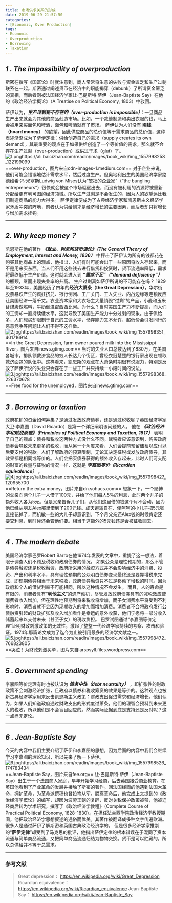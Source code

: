 ```yaml
---
title: 市场供求关系的形成
date: 2019-06-29 21:57:50
categories:
- [Economic, Over Production]
tags:
- Economic
- Overproduction
- Borrowing
- Taxation
---
```

## **_1 . The impossibility of overproduction_**
斯密在撰写《国富论》时就注意到，商人常常将生意的失败与资金匮乏和生产过剩联系在一起。斯密通过阐述货币在经济中的职能揭穿（debunk）了所谓资金匮乏的真相，而后者则被法国经济学家让·巴提斯特·萨伊（Jean-Baptiste Say）在他的《政治经济学概论》（A Treatise on Political Economy, 1803）中驳回。
<!--more-->
萨伊认为，**_生产过剩是不存在的（over-production is impossible）_**：一旦商品生产出来就会为其他的商品创造市场。比如，一个裁缝制造和卖出衣服的钱，马上会被用来买面包和啤酒，面包和啤酒就有了市场。
萨伊认为人们没有 **囤钱（hoard money）** 的欲望，因此供应商品的总价值等于需求商品的总价值，这种表述渐渐成为了萨伊定律：供给创造自己的需求（supply creates its own demand），其最重要的观点在于如果供给创造了一个等价值的需求，那么就不会存在生产过剩（over-production）或供过于求（glut）了。![1.pnghttps://ali.baicizhan.com/readin/images/book_wiki/img_1557998258_122199099](https://ali.baicizhan.com/readin/images/book_wiki/img_1557998258_122199099)
==over-production，图片来自cdn-images-1.medium.com==
对于企业来说，他们可能会错误地估计需求水平，然后过度生产。但奥地利出生的美国经济学家路德维希·冯·米塞斯Ludwig von Mises认为“笨拙的企业家”（“the bungling entrepreneurs”）很快就会被这个市场驱逐出去，而没有被利用的资源将被重新分配给更有利可图的经济领域。所以生产过剩是不会发生的，因为人的欲望远比我们制造商品的能力大得多。
萨伊定律便成为了古典经济学家和凯恩斯主义经济学家矛盾冲突的阵地，前者认为供给侧才是经济增长的主要因素，而后者却只将增长与增加需求挂钩。

---
## **_2. Why keep money？_**
凯恩斯在他的著作 **_《就业、利息和货币通论》（The General Theory of Employment, Interest and Money, 1936）_** 中抨击了萨伊认为所有的钱都花在购买其他商品上的观点，他指出，人们有时可能会出于一些原因将收入存起来，而不是用来买东西。当人们不用这些钱去进行借贷和投资时，货币流通率降低，需求将最终低于生产价值。这时就会进入到 **_“需求不足”（“demand deficiency”）_** 的瓶颈，继而出现失业率的升高。
生产过剩真如萨伊所说的不可能存在吗？
1929年至1933年，美国经历了四年的**经济大萧条（the Great Depression）**，华尔街股票暴跌产生的疯狂挤兑、银行倒闭、工厂关门、工人失业、内战边缘等连锁反应让美国经济一落千丈。农业资本家和大农场主大量销毁“过剩”的产品，小麦和玉米替煤炭做燃料，牛奶倒进密西西比河。为什么？当时美国生产力不断提高，而人们的工资却一直持续低水平，这就导致了美国生产能力十分过剩的现象。由于供给多，人们想买却限制于自己的工资水平，储存能力又不允许，超低价会引发同行的恶意竞争等问题让人们不得不这样做。![2.jpghttps://ali.baicizhan.com/readin/images/book_wiki/img_1557998351_401716914](https://ali.baicizhan.com/readin/images/book_wiki/img_1557998351_401716914)
==In the Great Depression, farm owner poured milk into the Mississippi River，图片来自inews.gtimg.com==
当时的失业人口总数达到了830万，在美国各城巿，排队领救济食品的穷人长达几个街区，曾经衣冠楚楚的银行家出现在领取救济面包的队伍中。这样看来，凯恩斯的观点在大萧条时期很有说服力，特别是反驳了萨伊所说的失业只会存在于一些工厂并只持续一小段时间的说法。![3.jpghttps://ali.baicizhan.com/readin/images/book_wiki/img_1557998368_226370678](https://ali.baicizhan.com/readin/images/book_wiki/img_1557998368_226370678)
==Free food for the unemployed，图片来自inews.gtimg.com==
 
---
## **_3 . Borrowing or taxation_**
政府花销的资金如何筹集？是通过发放政府债券，还是通过税收呢？英国经济学家大卫·李嘉图（David Ricardo）是第一个详细阐明该问题的人。
他在 **_《政治经济学和赋税原理》（Principles of Political Economy and Taxation, 1817）_** 表明了自己的观点：债券和税收这两种方式没什么不同。赋税者应该意识到，购买政府债券会导致未来更多的税收，而从另一个角度来看，人们会提前预留储蓄以应付以后要支付的税款。人们了解政府的预算限制，无论其决定征税或发放政府债券，其效果都是相同或等价的。人们会把买债券获得的额外收入存起来，此时人们可支配的财富的数量与征税的情况一样，这就是 **_李嘉图等价（Ricardian equivalence）_** 。![4.jpghttps://ali.baicizhan.com/readin/images/book_wiki/img_1557998427_120955700](https://ali.baicizhan.com/readin/images/book_wiki/img_1557998427_120955700)
==Return the extra money，图片来自dn.sohucs.com==
想象一下，一个赌博的父亲向两个儿子一人借了100元，并给了他们每人5%的利息，此时两个儿子的额外收入各为5元。但是父亲告诉儿子们，从他们这里借的钱这个月不会动，因为他已经从朋友Alex那里借到了200元钱。成天逍遥自在、傻呵呵的小儿子把5元钱直接花掉了，而机敏一些的大儿子却意识到，下个月父亲还Alex钱的时候肯定还要交利息，到时候还会管他们要。相当于这额外的5元钱还是会被征收回去。

---
## **_4 . The modern debate_**
美国经济学家巴罗Robert Barro在他1974年发表的文章中，重提了这一想法，着眼于调查人们不顾及税收和政府债券的情况。
如果公众是理性预期的，那么不管是债券融资还是税收融资，政府所采用的融资方式并不会影响经济中的消费、投资、产出和利率水平，具有理性预期的公众明白债券变现最终还是要靠增税来完成，即现期债券相当于未来税收，政府债券融资只不过是移动了增税的时间。因为政府和个人的借贷利率不可能相同，所以这种情况不会发生。
而且，人的寿命是有限的，消费者具有“**利他主义**”的遗产动机，尽管发放政府债券具有的减税效应使消费者收入增加，但在理性地预期到将来税收将增加，而子女消费水平将受到不利影响时，消费者就不会因为现期收入的增加而增加消费。消费者不会将政府发行公债融资引起的财政扩张及收入增加看作是幸运的意外收获，他们宁愿将一部分收入储蓄起来以支付未来（甚至子女）的税收负担。
巴罗试图通过“李嘉图等价定理”证明财政刺激政策的无效性，激起了整整一代经济学家持续的考察、攻击和验证。1974年那篇论文成为了迄今为止被引用最多的经济学文献之一。![5.jpghttps://ali.baicizhan.com/readin/images/book_wiki/img_1557998472_766823805](https://ali.baicizhan.com/readin/images/book_wiki/img_1557998472_766823805)
==哭泣！为财政刺激买单，图片来自larspsyll.files.wordpress.com==

---
## **_5 . Government spending_**
李嘉图等价定理有时也被认识为 **_债务中性（debt neutrality）_** ，即扩张性的财政政策不会刺激经济扩张，且政府以债券和税收筹资的效果是等价的。这种观点也被新古典经济学家用来反击凯恩斯主义政策：财政支出促进需求和经济增长。他们认为，如果人们知道政府通过财政支出的形式度过萧条，他们的理智会预料到未来更大的税收，所以他们是不会盲目回应的。然而实际证据到底是支持还是反对呢？这一点尚无定论。

---
## **_6 . Jean-Baptiste Say_**
今天的内容中我们主要介绍了萨伊和李嘉图的思想，因为后面的内容中我们会继续学习李嘉图的理论知识，所以先来了解一下萨伊。![6.jpghttps://ali.baicizhan.com/readin/images/book_wiki/img_1557998526_174783434](https://ali.baicizhan.com/readin/images/book_wiki/img_1557998526_174783434)
==Jean-Baptiste Say，图片来自fee.org==
让·巴提斯特·萨伊（Jean-Baptiste Say）出生于一个法国商人家庭，早年开始学习经商，后去英国接受商业教育。在英国他看到了产业革命的发展并接触了斯密的著作。回法国经商的他遇到法国大革命，拥护革命，为革命派撰稿也曾投笔从军。脱离革命后，他完成上文提到的《政治经济学概论》的编写，却因为波旁王朝的复辟，反对关税保护政策被禁，他被迫经商后转为学术研究，撰写了《政治经济学教程》（Complete Course of Practical Political Economy, 1828-1830）。在担任法兰西学院政治经济学教授期间，他把政治经济学思想叙述的通俗而优美。其著作被翻译成多种文字传遍欧洲。很多人是通过萨伊了解斯密和英国古典政治经济学的。
但是很多经济学家推崇的“**萨伊定律**”却受到了马克思的批评，他指出萨伊定律的根本错误在于混同了资本流通与简单商品流通，又把简单商品流通归结为物物交换。货币是可以贮藏的，所以总供给并不等于总需求。

----
### 参考文献
> Great depression：
https://en.wikipedia.org/wiki/Great_Depression
Ricardian equivalence：
https://en.wikipedia.org/wiki/Ricardian_equivalence
Jean-Baptiste Say：
https://en.wikipedia.org/wiki/Jean-Baptiste_Say